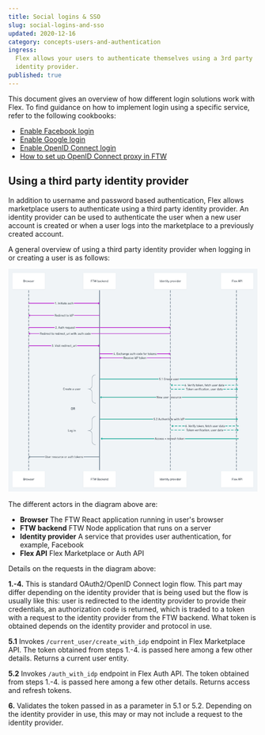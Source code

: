 ```yaml
---
title: Social logins & SSO
slug: social-logins-and-sso
updated: 2020-12-16
category: concepts-users-and-authentication
ingress:
  Flex allows your users to authenticate themselves using a 3rd party
  identity provider.
published: true
---
```


This document gives an overview of how different login solutions work
with Flex. To find guidance on how to implement login using a specific
service, refer to the following cookbooks:

- [Enable Facebook login](/how-to/enable-facebook-login/)
- [Enable Google login](/how-to/enable-google-login/)
- [Enable OpenID Connect login](/how-to/enable-open-id-connect-login/)
- [How to set up OpenID Connect proxy in FTW](/how-to/setup-open-id-connect-proxy/)

## Using a third party identity provider

In addition to username and password based authentication, Flex allows
marketplace users to authenticate using a third party identity provider.
An identity provider can be used to authenticate the user when a new
user account is created or when a user logs into the marketplace to a
previously created account.

A general overview of using a third party identity provider when logging
in or creating a user is as follows:

[![Auth flow using a 3rd party identity provider](auth-flow.png 'Auth flow using a 3rd party identity provider')](/background-assets/sso-auth-flow-large.png)

The different actors in the diagram above are:

- **Browser** The FTW React application running in user's browser
- **FTW backend** FTW Node application that runs on a server
- **Identity provider** A service that provides user authentication, for
  example, Facebook
- **Flex API** Flex Marketplace or Auth API

Details on the requests in the diagram above:

**1.-4.** This is standard OAuth2/OpenID Connect login flow. This part
may differ depending on the identity provider that is being used but the
flow is usually like this: user is redirected to the identity provider
to provide their credentials, an authorization code is returned, which
is traded to a token with a request to the identity provider from the
FTW backend. What token is obtained depends on the identity provider and
protocol in use.

**5.1** Invokes `/current_user/create_with_idp` endpoint in Flex
Marketplace API. The token obtained from steps 1.-4. is passed here
among a few other details. Returns a current user entity.

**5.2** Invokes `/auth_with_idp` endpoint in Flex Auth API. The token
obtained from steps 1.-4. is passed here among a few other details.
Returns access and refresh tokens.

**6.** Validates the token passed in as a parameter in 5.1 or 5.2.
Depending on the identity provider in use, this may or may not include a
request to the identity provider.
